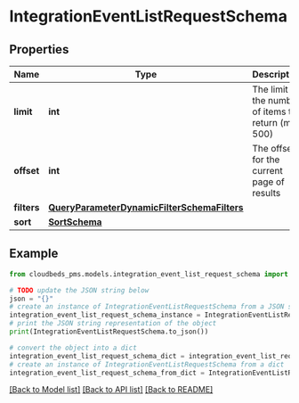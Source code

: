 # IntegrationEventListRequestSchema


## Properties

Name | Type | Description | Notes
------------ | ------------- | ------------- | -------------
**limit** | **int** | The limit for the number of items to return (max 500) | [optional] [default to 100]
**offset** | **int** | The offset for the current page of results | [optional] [default to 0]
**filters** | [**QueryParameterDynamicFilterSchemaFilters**](QueryParameterDynamicFilterSchemaFilters.md) |  | [optional] 
**sort** | [**SortSchema**](SortSchema.md) |  | [optional] 

## Example

```python
from cloudbeds_pms.models.integration_event_list_request_schema import IntegrationEventListRequestSchema

# TODO update the JSON string below
json = "{}"
# create an instance of IntegrationEventListRequestSchema from a JSON string
integration_event_list_request_schema_instance = IntegrationEventListRequestSchema.from_json(json)
# print the JSON string representation of the object
print(IntegrationEventListRequestSchema.to_json())

# convert the object into a dict
integration_event_list_request_schema_dict = integration_event_list_request_schema_instance.to_dict()
# create an instance of IntegrationEventListRequestSchema from a dict
integration_event_list_request_schema_from_dict = IntegrationEventListRequestSchema.from_dict(integration_event_list_request_schema_dict)
```
[[Back to Model list]](../README.md#documentation-for-models) [[Back to API list]](../README.md#documentation-for-api-endpoints) [[Back to README]](../README.md)


